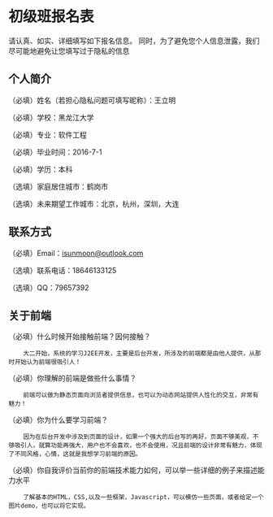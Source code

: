 # 初级班报名表

请认真、如实、详细填写如下报名信息。
同时，为了避免您个人信息泄露，我们尽可能地避免让您填写过于隐私的信息

## 个人简介

（必填）姓名（若担心隐私问题可填写昵称）：王立明

（必填）学校：黑龙江大学

（必填）专业：软件工程

（必填）毕业时间：2016-7-1

（必填）学历：本科

（选填）家庭居住城市：鹤岗市

（选填）未来期望工作城市：北京，杭州，深圳，大连

## 联系方式

（必填）Email：isunmoon@outlook.com

（选填）联系电话：18646133125

（选填）QQ：79657392

## 关于前端

（必填）什么时候开始接触前端？因何接触？
       
        大二开始，系统的学习J2EE开发，主要是后台开发，所涉及的前端都是由他人提供，从那时开始认为前端很吸引人！

（必填）你理解的前端是做些什么事情？
        
        前端可以做为静态页面向浏览者提供信息，也可以为动态网站提供人性化的交互，非常有魅力！

（必填）你为什么要学习前端？
        
        因为在后台开发中涉及到页面的设计，如果一个强大的后台写的再好，页面不够美观，不够吸引人，就算功能再强大，用户也不会喜欢，也不会使用，况且前端的设计非常有魅力，体现了不同风格，心情，这就是我想学习前端的原因。

（必填）你自我评价当前你的前端技术能力如何，可以举一些详细的例子来描述能力水平
        
        了解基本的HTML，CSS,以及一些框架，Javascript，可以模仿一些页面，或者给定一个图片demo，也可以将它实现。
  
